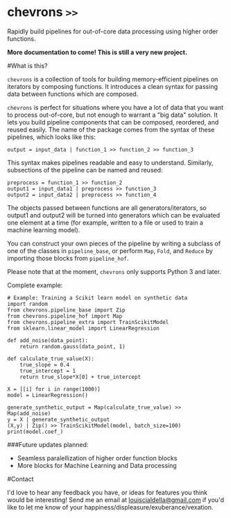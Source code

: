 # chevrons `>>`

Rapidly build pipelines for out-of-core data processing using higher order functions.

**More documentation to come! This is still a very new project.**

#What is this?

`chevrons` is a collection of tools for building memory-efficient pipelines on iterators by composing functions. It introduces a clean syntax for passing data between functions which are composed.

`chevrons` is perfect for situations where you have a lot of data that you want to process out-of-core, but not enough to warrant a "big data" solution. It lets you build pipeline components that can be composed, reordered, and reused easily. The name of the package comes from the syntax of these pipelines, which looks like this:

```
output = input_data | function_1 >> function_2 >> function_3
```

This syntax makes pipelines readable and easy to understand. Similarly, subsections of the pipeline can be named and reused:

```
preprocess = function_1 >> function_2
output1 = input_data1 | preprocess >> function_3
output2 = input_data2 | preprocess >> function_4
```

The objects passed between functions are all generators/iterators, so output1 and output2 will be turned into generators which can be evaluated one element at a time (for example, written to a file or used to train a machine learning model).

You can construct your own pieces of the pipeline by writing a subclass of one of the classes in `pipeline_base`, or perform `Map`, `Fold`, and `Reduce` by importing those blocks from `pipeline_hof`.

Please note that at the moment, `chevrons` only supports Python 3 and later.

Complete example:
```
# Example: Training a Scikit learn model on synthetic data
import random
from chevrons.pipeline_base import Zip
from chevrons.pipeline_hof import Map
from chevrons.pipeline_extra import TrainScikitModel
from sklearn.linear_model import LinearRegression

def add_noise(data_point):
    return random.gauss(data_point, 1)

def calculate_true_value(X):
    true_slope = 0.4
    true_intercept = 1
    return true_slope*X[0] + true_intercept

X = [[i] for i in range(1000)]
model = LinearRegression()

generate_synthetic_output = Map(calculate_true_value) >> Map(add_noise)
y = X | generate_synthetic_output
(X,y) | Zip() >> TrainScikitModel(model, batch_size=100)
print(model.coef_)
```

###Future updates planned:
* Seamless paralellization of higher order function blocks
* More blocks for Machine Learning and Data processing

#Contact

I'd love to hear any feedback you have, or ideas for features you think would be interesting! Send me an email at louiscialdella@gmail.com if you'd like to let me know of your happiness/displeasure/exuberance/vexation.
